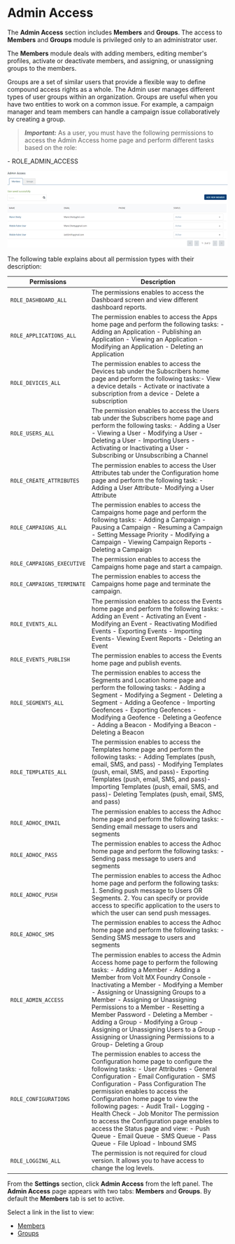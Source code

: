                             


Admin Access
============

The **Admin Access** section includes **Members** and **Groups**. The access to **Members** and **Groups** module is privileged only to an administrator user.

The **Members** module deals with adding members, editing member's profiles, activate or deactivate members, and assigning, or unassigning groups to the members.

Groups are a set of similar users that provide a flexible way to define compound access rights as a whole. The Admin user manages different types of user groups within an organization. Groups are useful when you have two entities to work on a common issue. For example, a campaign manager and team members can handle a campaign issue collaboratively by creating a group.

> **_Important:_** As a user, you must have the following permissions to access the Admin Access home page and perform different tasks based on the role:  
  
\- ROLE\_ADMIN\_ACCESS  

![](../Resources/Images/Settings/Admin_Access/Members/adminhomepage_622x216.png)

The following table explains about all permission types with their description:

  
| Permissions | Description |
| --- | --- |
| `ROLE_DASHBOARD_ALL` | The permissions enables to access the Dashboard screen and view different dashboard reports. |
| `ROLE_APPLICATIONS_ALL` | The permission enables to access the Apps home page and perform the following tasks: - Adding an Application - Publishing an Application - Viewing an Application - Modifying an Application - Deleting an Application |
| `ROLE_DEVICES_ALL` | The permission enables to access the Devices tab under the Subscribers home page and perform the following tasks:- View a device details - Activate or inactivate a subscription from a device - Delete a subscription |
| `ROLE_USERS_ALL` | The permission enables to access the Users tab under the Subscribers home page and perform the following tasks: - Adding a User - Viewing a User - Modifying a User - Deleting a User - Importing Users - Activating or Inactivating a User - Subscribing or Unsubscribing a Channel |
| `ROLE_CREATE_ATTRIBUTES` | The permission enables to access the User Attributes tab under the Configuration home page and perform the following task: - Adding a User Attribute- Modifying a User Attribute |
| `ROLE_CAMPAIGNS_ALL` | The permission enables to access the Campaigns home page and perform the following tasks: - Adding a Campaign - Pausing a Campaign - Resuming a Campaign - Setting Message Priority - Modifying a Campaign - Viewing Campaign Reports - Deleting a Campaign |
| `ROLE_CAMPAIGNS_EXECUTIVE` | The permission enables to access the Campaigns home page and start a campaign. |
| `ROLE_CAMPAIGNS_TERMINATE` | The permission enables to access the Campaigns home page and terminate the campaign. |
| `ROLE_EVENTS_ALL` | The permission enables to access the Events home page and perform the following tasks: - Adding an Event - Activating an Event - Modifying an Event - Reactivating Modified Events - Exporting Events - Importing Events- Viewing Event Reports - Deleting an Event |
| `ROLE_EVENTS_PUBLISH` | The permission enables to access the Events home page and publish events. |
| `ROLE_SEGMENTS_ALL` | The permission enables to access the Segments and Location home page and perform the following tasks: - Adding a Segment - Modifying a Segment - Deleting a Segment - Adding a Geofence - Importing Geofences - Exporting Geofences - Modifying a Geofence - Deleting a Geofence - Adding a Beacon - Modifying a Beacon - Deleting a Beacon |
| `ROLE_TEMPLATES_ALL` | The permission enables to access the Templates home page and perform the following tasks: - Adding Templates (push, email, SMS, and pass) - Modifying Templates (push, email, SMS, and pass)- Exporting Templates (push, email, SMS, and pass)- Importing Templates (push, email, SMS, and pass)- Deleting Templates (push, email, SMS, and pass) |
| `ROLE_ADHOC_EMAIL` | The permission enables to access the Adhoc home page and perform the following tasks: - Sending email message to users and segments |
| `ROLE_ADHOC_PASS` | The permission enables to access the Adhoc home page and perform the following tasks: - Sending pass message to users and segments |
| `ROLE_ADHOC_PUSH` | The permission enables to access the Adhoc home page and perform the following tasks: 1. Sending push message to Users OR Segments. 2\. You can specify or provide access to specific application to the users to which the user can send push messages. |
| `ROLE_ADHOC_SMS` | The permission enables to access the Adhoc home page and perform the following tasks: - Sending SMS message to users and segments |
| `ROLE_ADMIN_ACCESS` | The permission enables to access the Admin Access home page to perform the following tasks: - Adding a Member - Adding a Member from Volt MX Foundry Console - Inactivating a Member - Modifying a Member - Assigning or Unassigning Groups to a Member - Assigning or Unassigning Permissions to a Member - Resetting a Member Password - Deleting a Member - Adding a Group - Modifying a Group - Assigning or Unassigning Users to a Group - Assigning or Unassigning Permissions to a Group- Deleting a Group |
| `ROLE_CONFIGURATIONS` | The permission enables to access the Configuration home page to configure the following tasks: - User Attributes - General Configuration - Email Configuration - SMS Configuration - Pass Configuration The permission enables to access the Configuration home page to view the following pages: - Audit Trail\- Logging - Health Check - Job Monitor The permission to access the Configuration page enables to access the Status page and view: - Push Queue - Email Queue - SMS Queue - Pass Queue - File Upload - Inbound SMS |
| `ROLE_LOGGING_ALL` | The permission is not required for cloud version. It allows you to have access to change the log levels. |

  
From the **Settings** section, click **Admin Access** from the left panel. The **Admin Access** page appears with two tabs: **Members** and **Groups**. By default the **Members** tab is set to active.

Select a link in the list to view:

*   [Members](Users.md)
*   [Groups](Groups.md)
